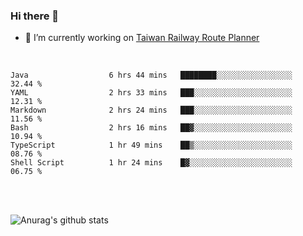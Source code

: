 ### Hi there 👋

- 🔭 I’m currently working on [Taiwan Railway Route Planner](https://github.com/Taiwan-Railway-Route-Planner)

<br/>

<!--START_SECTION:waka-->

```text
Java                  6 hrs 44 mins   ████████░░░░░░░░░░░░░░░░░   32.44 %
YAML                  2 hrs 33 mins   ███░░░░░░░░░░░░░░░░░░░░░░   12.31 %
Markdown              2 hrs 24 mins   ███░░░░░░░░░░░░░░░░░░░░░░   11.56 %
Bash                  2 hrs 16 mins   ██▓░░░░░░░░░░░░░░░░░░░░░░   10.94 %
TypeScript            1 hr 49 mins    ██▒░░░░░░░░░░░░░░░░░░░░░░   08.76 %
Shell Script          1 hr 24 mins    █▓░░░░░░░░░░░░░░░░░░░░░░░   06.75 %
```

<!--END_SECTION:waka-->

<br/>
<br/>

![Anurag's github stats](https://github-readme-stats.vercel.app/api?username=DepickereSven&show_icons=true&theme=tokyonight)



<!--
**DepickereSven/DepickereSven** is a ✨ _special_ ✨ repository because its `README.md` (this file) appears on your GitHub profile.

Here are some ideas to get you started:

- 🔭 I’m currently working on ...
- 🌱 I’m currently learning ...
- 👯 I’m looking to collaborate on ...
- 🤔 I’m looking for help with ...
- 💬 Ask me about ...
- 📫 How to reach me: ...
- 😄 Pronouns: ...
- ⚡ Fun fact: ...
-->
